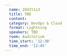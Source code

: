 ```yaml
---
  name: 20d2t1s3
  title: TBD
  content:
  category: DevOps & Cloud
  format: Lightning
  speakers: TBD
  room: Auditorium
  time_start: '12:30'
  time_end: '12:45'
---
```



